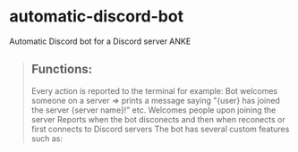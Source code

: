 # automatic-discord-bot
Automatic Discord bot for a Discord server ANKE
<br>
> ## Functions:
>
> Every action is reported to the terminal for example: Bot welcomes someone on a server => prints a message saying "{user} has joined the server {server name}!" etc.
> Welcomes people upon joining the server
> Reports when the bot disconects and then when reconects or first connects to Discord servers
> The bot has several custom features such as: 
